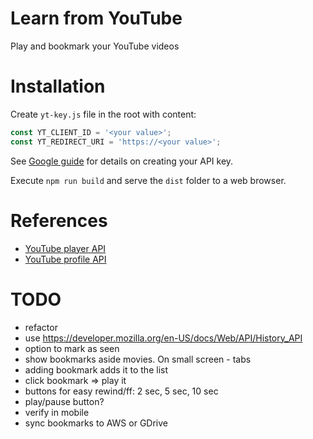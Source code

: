 # Learn from YouTube

Play and bookmark your YouTube videos

# Installation

Create `yt-key.js` file in the root with content:

```js
const YT_CLIENT_ID = '<your value>';
const YT_REDIRECT_URI = 'https://<your value>';
```

See [Google guide](https://developers.google.com/youtube/v3/guides/auth/client-side-web-apps) for details on creating your API key.

Execute `npm run build` and serve the `dist` folder to a web browser.

# References

* [YouTube player API](https://developers.google.com/youtube/iframe_api_reference#Playback_controls)
* [YouTube profile API](https://developers.google.com/youtube/v3/docs/playlists/list)



# TODO
- refactor
- use https://developer.mozilla.org/en-US/docs/Web/API/History_API
- option to mark as seen
- show bookmarks aside movies. On small screen - tabs
- adding bookmark adds it to the list
- click bookmark => play it
- buttons for easy rewind/ff: 2 sec, 5 sec, 10 sec
- play/pause button?
- verify in mobile
- sync bookmarks to AWS or GDrive
